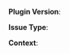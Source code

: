 **Plugin Version**:
<!--               "Latest" is not a valid answer               -->
<!--         Make sure you're using the latest version          -->
<!--       from https://www.spigotmc.org/resources/40528/       -->

**Issue Type**:
<!-- Files not loading nor generating, commands aren't working, ect. -->

**Context**:
<!-- Anything to help figure out the issue -->